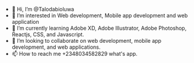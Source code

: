- 👋 Hi, I’m @Talodabioluwa
- 👀 I’m interested in Web development, Mobile app development and web application 
- 🌱 I’m currently learning Adobe XD, Adobe Illustrator, Adobe Photoshop, Reactjs, CSS, and Javascript. 
- 💞️ I’m looking to collaborate on web development, mobile app development, and web applications.
- 📫 How to reach me +2348034582829 what's app.
<!---
Talodabioluwa/Talodabioluwa is a ✨ special ✨ repository because its `README.md` (this file) appears on your GitHub profile.
You can click the Preview link to take a look at your changes.
--->
